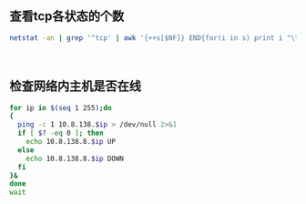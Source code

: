 ## 查看tcp各状态的个数

```bash
netstat -an | grep '^tcp' | awk '{++s[$NF]} END{for(i in s) print i "\t"s[i]}'
```



<br>



## 检查网络内主机是否在线

```bash
for ip in $(seq 1 255);do
{
  ping -c 1 10.8.138.$ip > /dev/null 2>&1
  if [ $? -eq 0 ]; then
    echo 10.8.138.8.$ip UP
  else
    echo 10.8.138.8.$ip DOWN
  fi
}&
done
wait
```

